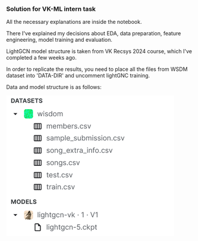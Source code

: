 

### Solution for VK-ML intern task

All the necessary explanations are inside the notebook.

There I've explained my decisions about EDA, data preparation, feature engineering, model training and evaluation.

LightGCN model structure is taken from VK Recsys 2024 course, which I've completed a few weeks ago.

In order to replicate the results, you need to place all the files from WSDM dataset into 'DATA-DIR' and uncomment lightGNC training.

Data and model structure is as follows:

![Structure](Data-Structure.png)








